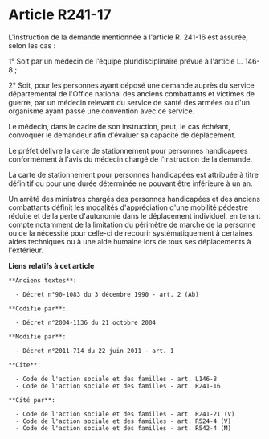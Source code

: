 # Article R241-17

L'instruction de la demande mentionnée à l'article R. 241-16 est assurée, selon les cas : 

1° Soit par un médecin de l'équipe pluridisciplinaire prévue à l'article L. 146-8 ; 

2° Soit, pour les personnes ayant déposé une demande auprès du service départemental de l'Office national des anciens
combattants et victimes de guerre, par un médecin relevant du service de santé des armées ou d'un organisme ayant passé une
convention avec ce service. 

Le médecin, dans le cadre de son instruction, peut, le cas échéant, convoquer le demandeur afin d'évaluer sa capacité de
déplacement. 

Le préfet délivre la carte de stationnement pour personnes handicapées conformément à l'avis du médecin chargé de
l'instruction de la demande. 

La carte de stationnement pour personnes handicapées est attribuée à titre définitif ou pour une durée déterminée ne pouvant
être inférieure à un an. 

Un arrêté des ministres chargés des personnes handicapées et des anciens combattants définit les modalités d'appréciation
d'une mobilité pédestre réduite et de la perte d'autonomie dans le déplacement individuel, en tenant compte notamment de la
limitation du périmètre de marche de la personne ou de la nécessité pour celle-ci de recourir systématiquement à certaines
aides techniques ou à une aide humaine lors de tous ses déplacements à l'extérieur.

**Liens relatifs à cet article**

	**Anciens textes**:

	  - Décret n°90-1083 du 3 décembre 1990 - art. 2 (Ab)

	**Codifié par**:

	  - Décret n°2004-1136 du 21 octobre 2004

	**Modifié par**:

	  - Décret n°2011-714 du 22 juin 2011 - art. 1

	**Cite**:

	  - Code de l'action sociale et des familles - art. L146-8
	  - Code de l'action sociale et des familles - art. R241-16

	**Cité par**:

	  - Code de l'action sociale et des familles - art. R241-21 (V)
	  - Code de l'action sociale et des familles - art. R524-4 (V)
	  - Code de l'action sociale et des familles - art. R542-4 (M)
